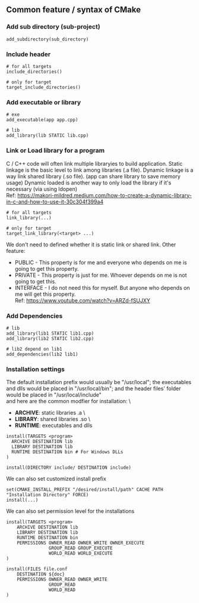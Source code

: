 ## Common feature / syntax of CMake

### Add sub directory (sub-project)
```console
add_subdirectory(sub_directory)
```

### Include header
```console
# for all targets
include_directories()

# only for target
target_include_directories()
```

### Add executable or library
```console
# exe
add_executable(app app.cpp)

# lib
add_library(lib STATIC lib.cpp)
```

### Link or Load library for a program 
C / C++ code will often link multiple libraryies to build application.
Static linkage is the basic level to link among libraries (.a file).
Dynamic linkage is a way link shared library (.so file). (app can share library to save memory usage)
Dynamic loaded is another way to only load the library if it's necessary (via using ldopen) \
Ref: https://makori-mildred.medium.com/how-to-create-a-dynamic-library-in-c-and-how-to-use-it-30c304f399a4
```console
# for all targets
link_library(...)

# only for target
target_link_library(<target> ...)
```
We don't need to defined whether it is static link or shared link.
Other feature:
- PUBLIC - This property is for me and everyone who depends on me is going to get this property.
- PRIVATE - This property is just for me. Whoever depends on me is not going to get this.
- INTERFACE - I do not need this for myself. But anyone who depends on me will get this property. \
Ref: https://www.youtube.com/watch?v=ARZd-fSUJXY

### Add Dependencies
```console
# lib
add_library(lib1 STATIC lib1.cpp)
add_library(lib2 STATIC lib2.cpp)

# lib2 depend on lib1
add_dependencies(lib2 lib1)
```

### Installation settings
The default installation prefix would usually be "/usr/local"; the executables and dlls would be placed in "/usr/local/bin"; and the header files' folder would be placed in "/usr/local/include" \
and here are the common modfier for installation: \
- **ARCHIVE**: static libraries .a \
- **LIBRARY**: shared libraries .so \
- **RUNTIME**: executables and dlls
```console
install(TARGETS <program>
  ARCHIVE DESTINATION lib
  LIBRARY DESTINATION lib
  RUNTIME DESTINATION bin # For Windows DLLs
)

install(DIRECTORY include/ DESTINATION include)
```
We can also set customized install prefix
```console
set(CMAKE_INSTALL_PREFIX "/desired/install/path" CACHE PATH "Installation Directory" FORCE)
install(...)
```
We can also set permission level for the installations
```console
install(TARGETS <program>
    ARCHIVE DESTINATION lib
    LIBRARY DESTINATION lib
    RUNTIME DESTINATION bin
    PERMISSIONS OWNER_READ OWNER_WRITE OWNER_EXECUTE
                GROUP_READ GROUP_EXECUTE
                WORLD_READ WORLD_EXECUTE
)

install(FILES file.conf
    DESTINATION ${doc}
    PERMISSIONS OWNER_READ OWNER_WRITE
                GROUP_READ
                WORLD_READ
)
```

